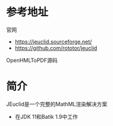 # 参考地址
官网
- https://jeuclid.sourceforge.net/
- https://github.com/rototor/jeuclid

OpenHMLToPDF源码

# 简介
JEuclid是一个完整的MathML渲染解决方案
- 在JDK 11和Batik 1.9中工作


